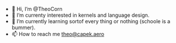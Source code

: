 - 👋 Hi, I’m @TheoCorn
- 👀 I’m currenty interested in kernels and language design.
- 🌱 I’m currently learning sortof every thing or nothing (schoole is a bummer).
- 📫 How to reach me theo@capek.aero

<!---
TheoCorn/TheoCorn is a ✨ special ✨ repository because its `README.md` (this file) appears on your GitHub profile.
You can click the Preview link to take a look at your changes.
--->
